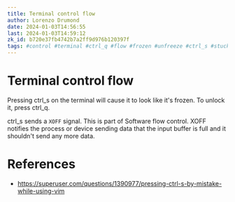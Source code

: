 ```yaml
---
title: Terminal control flow
author: Lorenzo Drumond
date: 2024-01-03T14:56:55
last: 2024-01-03T14:59:12
zk_id: b720e37fb4742b7a2ff9d976b120397f
tags: #control #terminal #ctrl_q #flow #frozen #unfreeze #ctrl_s #stuck
---
```



# Terminal control flow
Pressing ctrl_s on the terminal will cause it to look like it's frozen. To unlock it, press ctrl_q.

  ctrl_s sends a `XOFF` signal. This is part of Software flow control. XOFF notifies the process or device sending data that the input buffer is full and it shouldn't send any more data.

# References
- https://superuser.com/questions/1390977/pressing-ctrl-s-by-mistake-while-using-vim
